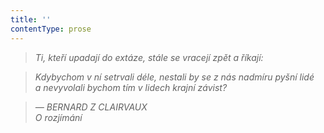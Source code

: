 ```yaml
---
title: ''
contentType: prose
---
```


<section>

> 

> 

> 

> _Ti, kteří upadají do extáze, stále se vracejí zpět a říkají:_

> _Kdybychom v ní setrvali déle, nestali by se z nás nadmíru pyšní lidé a nevyvolali bychom tím v lidech krajní závist?_

> _— BERNARD Z CLAIRVAUX  
> _O rozjímání__

</section>
